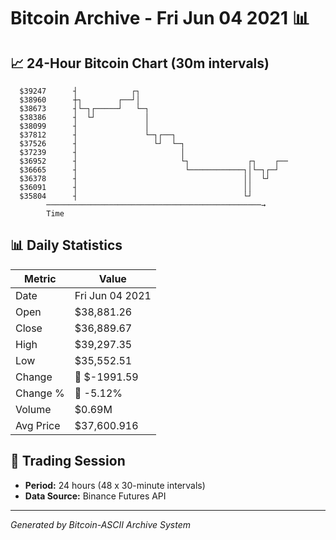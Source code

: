# Bitcoin Archive - Fri Jun 04 2021 📊

## 📈 24-Hour Bitcoin Chart (30m intervals)

```
  $39247      ┤            ┌┐                                  
  $38960      ┼┐        ┌──┘│                                  
  $38673      ┤└─┐┌─────┘   └─┐                                
  $38386      ┤  └┘           │                                
  $38099      ┤               │                                
  $37812      ┤               └─┐┌──┐                          
  $37526      ┤                 └┘  └─┐                        
  $37239      ┤                       │                        
  $36952      ┤                       └┐             ┌┐    ┌── 
  $36665      ┤                        └────────────┐│└─┐┌─┘   
  $36378      ┤                                     ││  └┘     
  $36091      ┤                                     ││         
  $35804      ┤                                     └┘         
        ────────────────────────────────────────────────→
        Time
```

## 📊 Daily Statistics

| Metric | Value |
|--------|-------|
| Date | Fri Jun 04 2021 |
| Open | $38,881.26 |
| Close | $36,889.67 |
| High | $39,297.35 |
| Low | $35,552.51 |
| Change | 🔴 $-1991.59 |
| Change % | 🔴 -5.12% |
| Volume | $0.69M |
| Avg Price | $37,600.916 |

## 📅 Trading Session

- **Period:** 24 hours (48 x 30-minute intervals)
- **Data Source:** Binance Futures API

---
*Generated by Bitcoin-ASCII Archive System*
